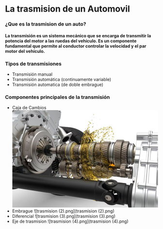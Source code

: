 # La trasmision de un Automovil
### ¿Que es la trasmision de un auto?
#### La transmisión es un sistema mecánico que se encarga de transmitir la potencia del motor a las ruedas del vehículo. Es un componente fundamental que permite al conductor controlar la velocidad y el par motor del vehículo.
### Tipos de transmisiones
- Transmisión manual 
- Transmisión automática (continuamente variable)
- Transmisión automatica (de doble embrague)
### Componentes principales de la transmisión
- Caja de Cambios
![trasmision(1).png](trasmision(1).png)
- Embrague
![trasmision (2).png](trasmision (2).png)
- Diferencial
![trasmision (3).png](trasmision (3).png)
- Eje de trasmision
![trasmision (4).png](trasmision (4).png)

